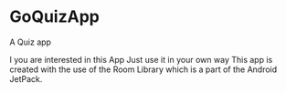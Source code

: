 # GoQuizApp
A Quiz app 

I you are interested in this App
Just use it in your own way 
This app is created with the use of the Room Library 
which is a part of the Android JetPack.
